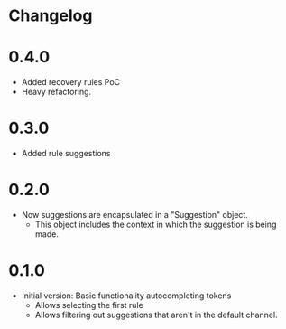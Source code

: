 # Changelog

# 0.4.0
* Added recovery rules PoC
* Heavy refactoring.

# 0.3.0 
* Added rule suggestions

# 0.2.0
* Now suggestions are encapsulated in a "Suggestion" object.
    * This object includes the context in which the suggestion is being made.

# 0.1.0
* Initial version: Basic functionality autocompleting tokens
    * Allows selecting the first rule
    * Allows filtering out suggestions that aren't in the default channel.